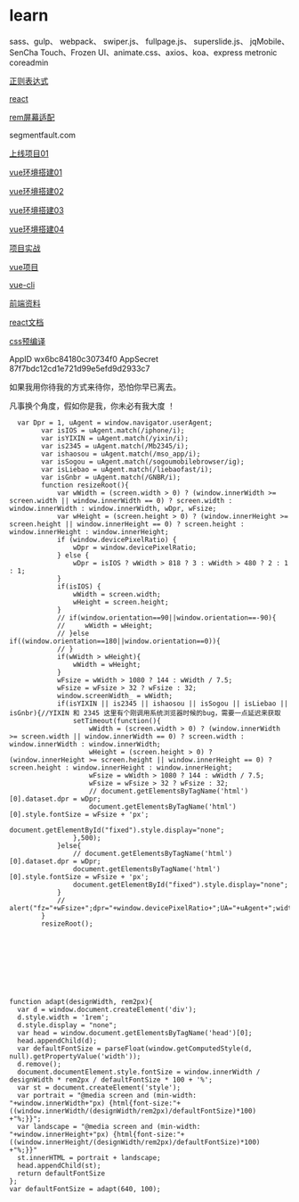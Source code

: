 # learn

sass、gulp、 webpack、 swiper.js、 fullpage.js、 superslide.js、 jqMobile、 SenCha Touch、Frozen UI、animate.css、axios、koa、express
metronic
coreadmin

  [正则表达式](http://louiszhai.github.io/2016/06/13/regexp/)

  [react](https://ant.design/docs/react/introduce)

  [rem屏幕适配](https://github.com/hbxeagle/rem/blob/master/README.md)

  segmentfault.com

  [上线项目01](http://www.zzbaoguan.com/)

  [vue环境搭建01](http://www.cnblogs.com/ganmy/p/6029774.html)

  [vue环境搭建02](http://www.open-open.com/lib/view/open1476240930270.html)

  [vue环境搭建03](http://www.jianshu.com/p/a8701d724e70)

  [vue环境搭建04](http://www.jb51.net/article/96966.htm)

  [项目实战](http://jiongks.name/blog/just-vue)

  [vue项目](https://segmentfault.com/a/1190000007556806)

  [vue-cli](http://www.cnblogs.com/wisewrong/p/6255817.html)

  [前端资料](https://github.com/nicejade/Front-end-tutorial)

  [react文档](https://tianxiangbing.github.io/react-cn/docs/getting-started.html)

  [css预编译](http://www.zhangxinxu.com/jq/stylus/)

AppID       wx6bc84180c30734f0
AppSecret   87f7bdc12cd1e721d99e5efd9d2933c7




如果我用你待我的方式来待你，恐怕你早已离去。

凡事换个角度，假如你是我，你未必有我大度 ！

```
  var Dpr = 1, uAgent = window.navigator.userAgent;
        var isIOS = uAgent.match(/iphone/i);
        var isYIXIN = uAgent.match(/yixin/i);
        var is2345 = uAgent.match(/Mb2345/i);
        var ishaosou = uAgent.match(/mso_app/i);
        var isSogou = uAgent.match(/sogoumobilebrowser/ig);
        var isLiebao = uAgent.match(/liebaofast/i);
        var isGnbr = uAgent.match(/GNBR/i);
        function resizeRoot(){
            var wWidth = (screen.width > 0) ? (window.innerWidth >= screen.width || window.innerWidth == 0) ? screen.width : window.innerWidth : window.innerWidth, wDpr, wFsize;
            var wHeight = (screen.height > 0) ? (window.innerHeight >= screen.height || window.innerHeight == 0) ? screen.height : window.innerHeight : window.innerHeight;
            if (window.devicePixelRatio) {
                wDpr = window.devicePixelRatio;
            } else {
                wDpr = isIOS ? wWidth > 818 ? 3 : wWidth > 480 ? 2 : 1 : 1;
            }
            if(isIOS) {
                wWidth = screen.width;
                wHeight = screen.height;
            }
            // if(window.orientation==90||window.orientation==-90){
            //     wWidth = wHeight;
            // }else if((window.orientation==180||window.orientation==0)){
            // }
            if(wWidth > wHeight){
                wWidth = wHeight;
            }
            wFsize = wWidth > 1080 ? 144 : wWidth / 7.5;
            wFsize = wFsize > 32 ? wFsize : 32;
            window.screenWidth_ = wWidth;
            if(isYIXIN || is2345 || ishaosou || isSogou || isLiebao || isGnbr){//YIXIN 和 2345 这里有个刚调用系统浏览器时候的bug，需要一点延迟来获取
                setTimeout(function(){
                    wWidth = (screen.width > 0) ? (window.innerWidth >= screen.width || window.innerWidth == 0) ? screen.width : window.innerWidth : window.innerWidth;
                    wHeight = (screen.height > 0) ? (window.innerHeight >= screen.height || window.innerHeight == 0) ? screen.height : window.innerHeight : window.innerHeight;
                    wFsize = wWidth > 1080 ? 144 : wWidth / 7.5;
                    wFsize = wFsize > 32 ? wFsize : 32;
                    // document.getElementsByTagName('html')[0].dataset.dpr = wDpr;
                    document.getElementsByTagName('html')[0].style.fontSize = wFsize + 'px';
                    document.getElementById("fixed").style.display="none";
                },500);
            }else{
                // document.getElementsByTagName('html')[0].dataset.dpr = wDpr;
                document.getElementsByTagName('html')[0].style.fontSize = wFsize + 'px';
                document.getElementById("fixed").style.display="none";
            }
            // alert("fz="+wFsize+";dpr="+window.devicePixelRatio+";UA="+uAgent+";width="+wWidth+";sw="+screen.width+";wiw="+window.innerWidth+";wsw="+window.screen.width+window.screen.availWidth);
        }
        resizeRoot();









function adapt(designWidth, rem2px){
  var d = window.document.createElement('div');
  d.style.width = '1rem';
  d.style.display = "none";
  var head = window.document.getElementsByTagName('head')[0];
  head.appendChild(d);
  var defaultFontSize = parseFloat(window.getComputedStyle(d, null).getPropertyValue('width'));
  d.remove();
  document.documentElement.style.fontSize = window.innerWidth / designWidth * rem2px / defaultFontSize * 100 + '%';
  var st = document.createElement('style');
  var portrait = "@media screen and (min-width: "+window.innerWidth+"px) {html{font-size:"+ ((window.innerWidth/(designWidth/rem2px)/defaultFontSize)*100) +"%;}}";
  var landscape = "@media screen and (min-width: "+window.innerHeight+"px) {html{font-size:"+ ((window.innerHeight/(designWidth/rem2px)/defaultFontSize)*100) +"%;}}"
  st.innerHTML = portrait + landscape;
  head.appendChild(st);
  return defaultFontSize
};
var defaultFontSize = adapt(640, 100);
```
